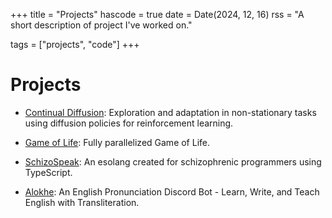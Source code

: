 +++
title = "Projects"
hascode = true
date = Date(2024, 12, 16)
rss = "A short description of project I've worked on."

tags = ["projects", "code"]
+++

# Projects

* [Continual Diffusion](https://github.com/sheeerio/continual-diffusion): Exploration and adaptation in non-stationary tasks using diffusion policies for reinforcement learning.

* [Game of Life](https://github.com/sheeerio/tensor-game-of-life): Fully parallelized Game of Life.

* [SchizoSpeak](https://github.com/sheeerio/schizospeak): An esolang created for schizophrenic programmers using TypeScript.

* [Alokhe](https://github.com/sheeerio/alokhe-bot): An English Pronunciation Discord Bot - Learn, Write, and Teach English with Transliteration.
